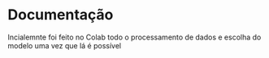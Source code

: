 # Documentação 

Incialemnte foi feito no Colab todo o processamento de dados e escolha do modelo uma vez que lá é possível 